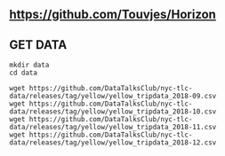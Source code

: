 ## https://github.com/Touvjes/Horizon

## GET DATA
    mkdir data
    cd data

    wget https://github.com/DataTalksClub/nyc-tlc-data/releases/tag/yellow/yellow_tripdata_2018-09.csv
    wget https://github.com/DataTalksClub/nyc-tlc-data/releases/tag/yellow/yellow_tripdata_2018-10.csv
    wget https://github.com/DataTalksClub/nyc-tlc-data/releases/tag/yellow/yellow_tripdata_2018-11.csv
    wget https://github.com/DataTalksClub/nyc-tlc-data/releases/tag/yellow/yellow_tripdata_2018-12.csv